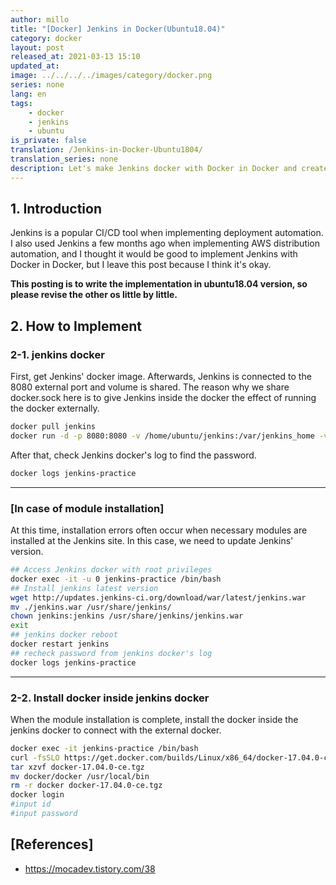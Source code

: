 ```yaml
---
author: millo
title: "[Docker] Jenkins in Docker(Ubuntu18.04)"
category: docker
layout: post
released_at: 2021-03-13 15:10
updated_at:
image: ../../../../images/category/docker.png
series: none
lang: en
tags:
    - docker
    - jenkins
    - ubuntu
is_private: false
translation: /Jenkins-in-Docker-Ubuntu1804/
translation_series: none
description: Let's make Jenkins docker with Docker in Docker and create a CI/CD environment.
---
```


## 1. Introduction

Jenkins is a popular CI/CD tool when implementing deployment automation. I also used Jenkins a few months ago when implementing AWS distribution automation, and I thought it would be good to implement Jenkins with Docker in Docker, but I leave this post because I think it's okay.

**This posting is to write the implementation in ubuntu18.04 version, so please revise the other os little by little.**

## 2. How to Implement

### 2-1. jenkins docker

First, get Jenkins' docker image. Afterwards, Jenkins is connected to the 8080 external port and volume is shared. The reason why we share docker.sock here is to give Jenkins inside the docker the effect of running the docker externally.

```bash
docker pull jenkins
docker run -d -p 8080:8080 -v /home/ubuntu/jenkins:/var/jenkins_home -v /var/run/docker.sock:/var/run/docker.sock -u root --name jenkins-practice jenkins
```

After that, check Jenkins docker's log to find the password.

```bash
docker logs jenkins-practice
```

---

### [In case of module installation]

At this time, installation errors often occur when necessary modules are installed at the Jenkins site. In this case, we need to update Jenkins' version.

```bash
## Access Jenkins docker with root privileges
docker exec -it -u 0 jenkins-practice /bin/bash
## Install jenkins latest version
wget http://updates.jenkins-ci.org/download/war/latest/jenkins.war
mv ./jenkins.war /usr/share/jenkins/
chown jenkins:jenkins /usr/share/jenkins/jenkins.war
exit
## jenkins docker reboot
docker restart jenkins
## recheck password from jenkins docker's log
docker logs jenkins-practice
```

---

### 2-2. Install docker inside jenkins docker

When the module installation is complete, install the docker inside the jenkins docker to connect with the external docker.

```bash
docker exec -it jenkins-practice /bin/bash
curl -fsSLO https://get.docker.com/builds/Linux/x86_64/docker-17.04.0-ce.tgz
tar xzvf docker-17.04.0-ce.tgz
mv docker/docker /usr/local/bin
rm -r docker docker-17.04.0-ce.tgz
docker login
#input id
#input password
```

## [References]

-   https://mocadev.tistory.com/38
